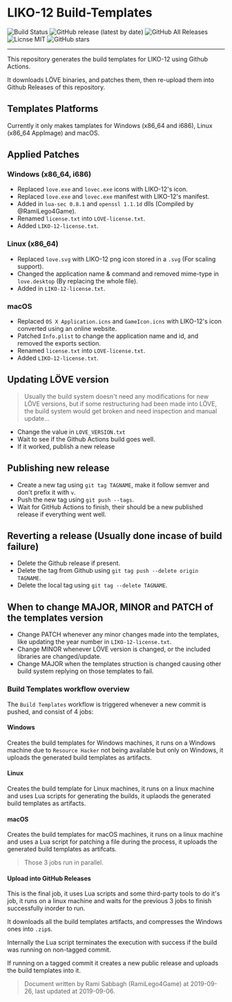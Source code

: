# LIKO-12 Build-Templates

![Build Status](https://github.com/LIKO-12/Build-Templates/workflows/Build%20Templates/badge.svg)
![GitHub release (latest by date)](https://img.shields.io/github/v/release/LIKO-12/Build-Templates?label=Release)
![GitHub All Releases](https://img.shields.io/github/downloads/LIKO-12/Build-Templates/total?label=Downloads)
![Licnse MIT](https://img.shields.io/github/license/LIKO-12/Build-Templates?label=License)
![GitHub stars](https://img.shields.io/github/stars/LIKO-12/Build-Templates?style=social)

---

This repository generates the build templates for LIKO-12 using Github Actions.

It downloads LÖVE binaries, and patches them, then re-upload them into Github Releases of this repository.

## Templates Platforms

Currently it only makes tamplates for Windows (x86_64 and i686), Linux (x86_64 AppImage) and macOS.

## Applied Patches

### Windows (x86_64, i686)

- Replaced `love.exe` and `lovec.exe` icons with LIKO-12's icon.
- Replaced `love.exe` and `lovec.exe` manifest with LIKO-12's manifest.
- Added in `lua-sec 0.8.1` and `openssl 1.1.1d` dlls (Compiled by @RamiLego4Game).
- Renamed `license.txt` into `LOVE-license.txt`.
- Added `LIKO-12-license.txt`.

### Linux (x86_64)

- Replaced `love.svg` with LIKO-12 png icon stored in a `.svg` (For scaling support).
- Changed the application name & command and removed mime-type in `love.desktop` (By replacing the whole file).
- Added in `LIKO-12-license.txt`.

### macOS

- Replaced `OS X Application.icns` and `GameIcon.icns` with LIKO-12's icon converted using an online website.
- Patched `Info.plist` to change the application name and id, and removed the exports section.
- Renamed `license.txt` into `LOVE-license.txt`.
- Added `LIKO-12-license.txt`.

## Updating LÖVE version

> Usually the build system doesn't need any modifications for new LÖVE versions, but if some restructuring had been made into LÖVE, the build system would get broken and need inspection and manual update...

- Change the value in `LOVE_VERSION.txt`
- Wait to see if the Github Actions build goes well.
- If it worked, publish a new release

## Publishing new release

- Create a new tag using `git tag TAGNAME`, make it follow semver and don't prefix it with `v`.
- Push the new tag using `git push --tags`.
- Wait for GitHub Actions to finish, their should be a new published release if everything went well.

## Reverting a release (Usually done incase of build failure)

- Delete the Github release if present.
- Delete the tag from Github using `git tag push --delete origin TAGNAME`.
- Delete the local tag using `git tag --delete TAGNAME`.

## When to change MAJOR, MINOR and PATCH of the templates version

- Change PATCH whenever any minor changes made into the templates, like updating the year number in `LIKO-12-license.txt`.
- Change MINOR whenever LÖVE version is changed, or the included libraries are changed/update.
- Change MAJOR when the templates struction is changed causing other build system replying on those templates to fail.

### Build Templates workflow overview

The `Build Templates` workflow is triggered whenever a new commit is pushed, and consist of 4 jobs:

#### Windows

Creates the build templates for Windows machines, it runs on a Windows machine due to `Resource Hacker` not being available but only on Windows, it uploads the generated build templates as artifacts.

#### Linux

Creates the build template for Linux machines, it runs on a linux machine and uses Lua scripts for generating the builds, it uplaods the generated build templates as artifacts.

#### macOS

Creates the build templates for macOS machines, it runs on a linux machine and uses a Lua script for patching a file during the process, it uploads the generated build templates as artifcats.

> Those 3 jobs run in parallel.

#### Upload into GitHub Releases

This is the final job, it uses Lua scripts and some third-party tools to do it's job, it runs on a linux machine and waits for the previous 3 jobs to finish successfully inorder to run.

It downloads all the build templates artifacts, and compresses the Windows ones into `.zip`s.

Internally the Lua script terminates the execution with success if the build was running on non-tagged commit.

If running on a tagged commit it creates a new public release and uploads the build templates into it.

> Document written by Rami Sabbagh (RamiLego4Game) at 2019-09-26, last updated at 2019-09-06.
